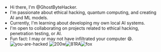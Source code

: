 - Hi there, I'm @GhostByteHacker.
- I'm passionate about ethical hacking, quantum computing, and creating AI and ML models.
- Currently, I'm learning about developing my own local AI systems.
- I'm open to collaborating on projects related to ethical hacking, penetration testing, or AI.
- Fun fact: I may or may not have infiltrated your computer 😄.
![you-are-hacked](https://github.com/user-attachments/assets/a7cf45a4-491c-423f-a853-47ca9d28a7b9)
![200w](https://github.com/user-attachments/assets/c3a78ae3-7b30-4df2-9f79-e495e41274a7)![81RA](https://github.com/user-attachments/assets/2b722f36-53f3-425c-95c9-3eca6d462717)![fox](https://github.com/user-attachments/assets/8ae6c7d5-bdfc-4567-8b10-e8d13f402e96)

